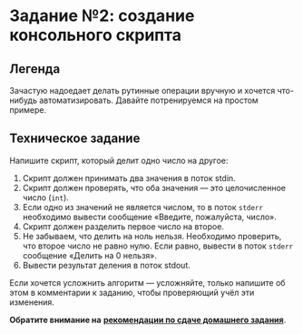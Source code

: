 # Задание №2: создание консольного скрипта

## Легенда
Зачастую надоедает делать рутинные операции вручную и хочется что-нибудь автоматизировать. 
Давайте потренируемся на простом примере.  

## Техническое задание
Напишите скрипт, который делит одно число на другое:
1. Скрипт должен принимать два значения в поток stdin.
1. Скрипт должен проверять, что оба значения — это целочисленное число (`int`). 
1. Если одно из значений не является числом, то в поток `stderr` необходимо вывести сообщение «Введите, пожалуйста, число». 
1. Скрипт должен разделить первое число на второе.
1. Не забываем, что делить на ноль нельзя. Необходимо проверить, что второе число не равно нулю. Если равно, вывести в поток `stderr` сообщение «Делить на 0 нельзя».
1. Вывести результат деления в поток stdout.

Если хочется усложнить алгоритм — усложняйте, только напишите об этом в комментарии к заданию,
чтобы проверяющий учёл эти изменения.

**Обратите внимание на** [**рекомендации по сдаче домашнего задания**](../homework.md). 
